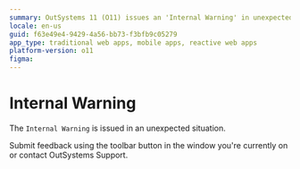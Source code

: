 ```yaml
---
summary: OutSystems 11 (O11) issues an 'Internal Warning' in unexpected situations, requiring users to submit feedback or contact support.
locale: en-us
guid: f63e49e4-9429-4a56-bb73-f3bfb9c05279
app_type: traditional web apps, mobile apps, reactive web apps
platform-version: o11
figma:
---
```


# Internal Warning

The `Internal Warning` is issued in an unexpected situation. 

Submit feedback using the toolbar button in the window you're currently on or contact OutSystems Support.
